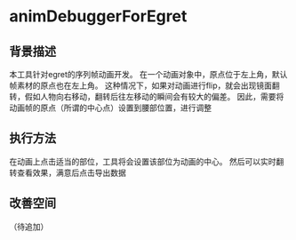# animDebuggerForEgret
## 背景描述
本工具针对egret的序列帧动画开发。
在一个动画对象中，原点位于左上角，默认帧素材的原点也在左上角。
这种情况下，如果对动画进行flip，就会出现镜面翻转，假如人物向右移动，翻转后往左移动的瞬间会有较大的偏差。
因此，需要将动画帧的原点（所谓的中心点）设置到腰部位置，进行调整

## 执行方法
在动画上点击适当的部位，工具将会设置该部位为动画的中心。
然后可以实时翻转查看效果，满意后点击导出数据

## 改善空间
（待追加）